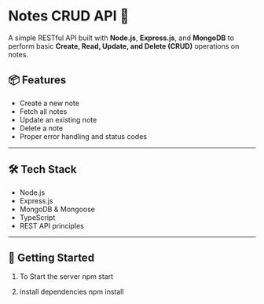 # Notes CRUD API 📝

A simple RESTful API built with **Node.js**, **Express.js**, and **MongoDB** to perform basic **Create, Read, Update, and Delete (CRUD)** operations on notes.

## 📦 Features

- Create a new note
- Fetch all notes
- Update an existing note
- Delete a note
- Proper error handling and status codes

---

## 🛠️ Tech Stack

- Node.js
- Express.js
- MongoDB & Mongoose
- TypeScript
- REST API principles

---

## 🚀 Getting Started

1. To Start the server
   npm start

2. install dependencies
   npm install
